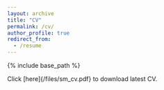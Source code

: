 ```yaml
---
layout: archive
title: "CV"
permalink: /cv/
author_profile: true
redirect_from:
  - /resume
---
```


{% include base_path %}

Click [here]{/files/sm_cv.pdf} to download latest CV.